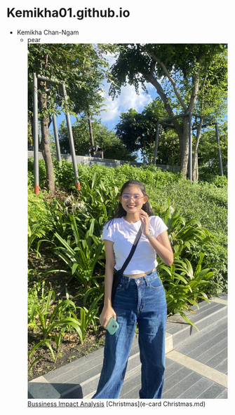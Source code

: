# Kemikha01.github.io
- Kemikha Chan-Ngam
  - pear
![profile](img/IMG_7652.jpg)
[Bussiness Impact Analysis](business-impact-analysis.md)
[Christmas](e-card Christmas.md)
